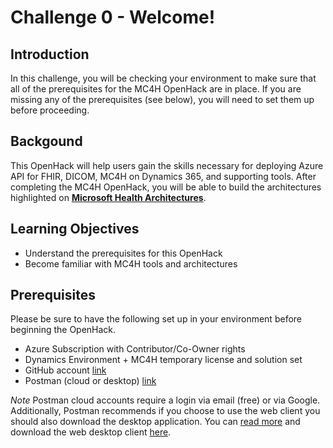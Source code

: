 # Challenge 0 - Welcome!

## Introduction 
In this challenge, you will be checking your environment to make sure that all of the prerequisites for the MC4H OpenHack are in place. If you are missing any of the prerequisites (see below), you will need to set them up before proceeding.

## Backgound 
This OpenHack will help users gain the skills necessary for deploying Azure API for FHIR, DICOM, MC4H on Dynamics 365, and supporting tools. After completing the MC4H OpenHack, you will be able to build the architectures highlighted on __[Microsoft Health Architectures](https://microsoft.github.io/health-architectures/)__.
 
## Learning Objectives 
+ Understand the prerequisites for this OpenHack
+ Become familiar with MC4H tools and architectures

## Prerequisites
Please be sure to have the following set up in your environment before beginning the OpenHack.

+ Azure Subscription with Contributor/Co-Owner rights 
+ Dynamics Environment + MC4H temporary license and solution set 
+ GitHub account [link](https://github.com/)
+ Postman (cloud or desktop) [link](https://www.postman.com/)

_Note_ Postman cloud accounts require a login via email (free) or via Google.  Additionally, Postman recommends if you choose to use the web client you should also download the desktop application.  You can [read more](https://www.postman.com/downloads/?utm_source=postman-home) and download the web desktop client [here](https://www.postman.com/downloads/?utm_source=postman-home).
  




